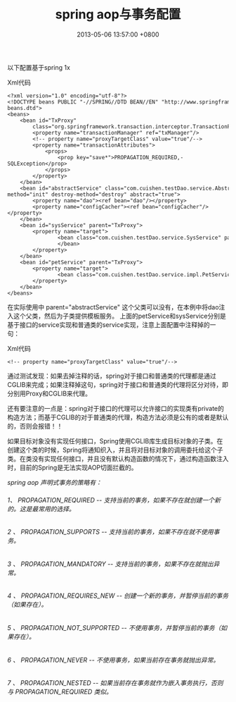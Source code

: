 ﻿---
title: spring aop与事务配置
date: 2013-05-06 13:57:00 +0800 
layout: post
permalink: /blog/2013/05/06/spring-aop与事务配置.html
categories:
  - Spring
tags:
  - JAVA
  - Spring
  - AOP
---

以下配置基于spring 1x 

Xml代码  
```
<?xml version="1.0" encoding="utf-8"?>  
<!DOCTYPE beans PUBLIC "-//SPRING//DTD BEAN//EN" "http://www.springframework.org/dtd/spring-beans.dtd">  
<beans>  
    <bean id="TxProxy"   
        class="org.springframework.transaction.interceptor.TransactionProxyFactoryBean" abstract="true">  
        <property name="transactionManager" ref="txManager"/>  
        <!-- property name="proxyTargetClass" value="true"/-->  
        <property name="transactionAttributes">  
            <props>  
                <prop key="save*">PROPAGATION_REQUIRED,-SQLException</prop>  
            </props>  
        </property>  
    </bean>  
    <bean id="abstractService" class="com.cuishen.testDao.service.AbstractService" init-method="init" destroy-method="destroy" abstract="true">  
        <property name="dao"><ref bean="dao"/></property>  
        <property name="configCacher"><ref bean="configCacher"/></property>  
    </bean>  
    <bean id="sysService" parent="TxProxy">  
        <property name="target">  
                <bean class="com.cuishen.testDao.service.SysService" parent="abstractService">  
                </bean>  
        </property>  
    </bean>  
    <bean id="petService" parent="TxProxy">  
        <property name="target">  
                <bean class="com.cuishen.testDao.service.impl.PetServiceImpl" parent="abstractService"/>  
        </property>  
    </bean>  
</beans>  
```
在实际使用中 parent="abstractService" 这个父类可以没有，在本例中将dao注入这个父类，然后为子类提供模板服务。 上面的petService和sysService分别是基于接口的service实现和普通类的service实现，注意上面配置中注释掉的一句： 

Xml代码  
```
<!-- property name="proxyTargetClass" value="true"/-->  
```
通过测试发现：如果去掉注释的话，spring对于接口和普通类的代理都是通过CGLIB来完成；如果注释掉这句，spring对于接口和普通类的代理将区分对待，即分别用Proxy和CGLIB来代理。 

还有要注意的一点是：spring对于接口的代理可以允许接口的实现类有private的构造方法；而基于CGLIB的对于普通类的代理，构造方法必须是公有的或者是默认的，否则会报错！！ 

如果目标对象没有实现任何接口，Spring使用CGLIB库生成目标对象的子类。在创建这个类的时候，Spring将通知织入，并且将对目标对象的调用委托给这个子类。在类没有实现任何接口，并且没有默认构造函数的情况下，通过构造函数注入时，目前的Spring是无法实现AOP切面拦截的。 

_spring aop 声明式事务的策略有：_ 
###### 1、  PROPAGATION_REQUIRED -- 支持当前的事务，如果不存在就创建一个新的。这是最常用的选择。 
###### 2 、 PROPAGATION_SUPPORTS -- 支持当前的事务，如果不存在就不使用事务。 
###### 3 、 PROPAGATION_MANDATORY -- 支持当前的事务，如果不存在就抛出异常。 
###### 4 、 PROPAGATION_REQUIRES_NEW -- 创建一个新的事务，并暂停当前的事务（如果存在）。 
###### 5 、 PROPAGATION_NOT_SUPPORTED -- 不使用事务，并暂停当前的事务（如果存在）。 
###### 6 、 PROPAGATION_NEVER -- 不使用事务，如果当前存在事务就抛出异常。 
###### 7 、 PROPAGATION_NESTED -- 如果当前存在事务就作为嵌入事务执行，否则与 PROPAGATION_REQUIRED 类似。 